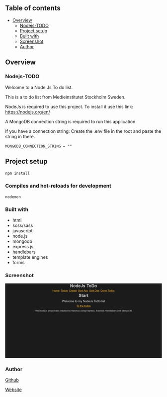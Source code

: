 ## Table of contents

- [Overview](#overview)
  - [Nodejs-TODO](#nodejs-tODO)
  - [Project setup](#project-setup)
  - [Built with](#built-with)
  - [Screenshot](#screenshot)
  - [Author](#author)

## Overview

### Nodejs-TODO

Welcome to a Node Js To do list.

This is a to do list from Medieinstitutet Stockholm Sweden.

NodeJs is required to use this project.
To install it use this link: https://nodejs.org/en/

A MongoDB connection string is required to run this application.

If you have a connection string:
Create the .env file in the root and paste the string in there.

```
MONGODB_CONNECTION_STRING = ""
```

## Project setup

```
npm install
```

### Compiles and hot-reloads for development

```
nodemon
```

### Built with

- html
- scss/sass
- javascript
- node.js
- mongodb
- express.js
- handlebars
- template engines
- forms

### Screenshot

![Screenshot](./SiteScreenshot.png)

### Author

[Github](https://github.com/Rasweb)

[Website](https://rasweb.one/)
